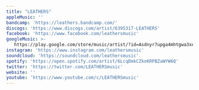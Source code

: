 ```yaml
---
title: "LEATHERS"
appleMusic: ''
bandcamp: 'https://leathers.bandcamp.com/'
discogs: 'https://www.discogs.com/artist/6395317-LEATHERS'
facebook: 'https://www.facebook.com/leathersmusic'
googleMusic: >-
   https://play.google.com/store/music/artist/?id=Asdnyr7upga4mhtgwa3xeva53rm
instagram: 'https://www.instagram.com/leathersmusic'
soundcloud: 'https://soundcloud.com/leathersmusic'
spotify: 'https://open.spotify.com/artist/6LcqDmkCZkoKRPBZaWYW6Q'
twitter: 'https://twitter.com/LEATHERSmusic'
website: ''
youtube: 'https://www.youtube.com/c/LEATHERSmusic'
---
```

